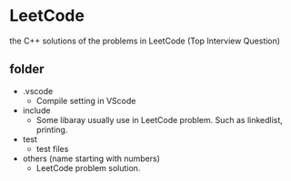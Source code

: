 # LeetCode
the C++ solutions of the problems in LeetCode (Top Interview Question)

## folder
- .vscode
    - Compile setting in VScode
- include
    - Some libaray usually use in LeetCode problem. Such as linkedlist, printing.
- test 
    - test files
- others (name starting with numbers)
    - LeetCode problem solution.
